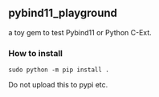 ## pybind11\_playground

a toy gem to test Pybind11 or Python C-Ext.

### How to install

```
sudo python -m pip install .
```

Do not upload this to pypi etc.
